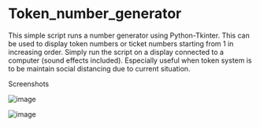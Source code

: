 # Token_number_generator

This simple script runs a number generator using Python-Tkinter. This can be used to display token numbers or ticket numbers starting from 1 in increasing order. Simply run the script on a display connected to a computer (sound effects included). Especially useful when token system is to be maintain social distancing due to current situation.


Screenshots

![image](https://user-images.githubusercontent.com/58716239/90958373-ae218c80-e4b1-11ea-9b5e-a6f8c084e0c2.png)

![image](https://user-images.githubusercontent.com/58716239/90958403-f6d94580-e4b1-11ea-8d87-cbe1252b5f27.png)
